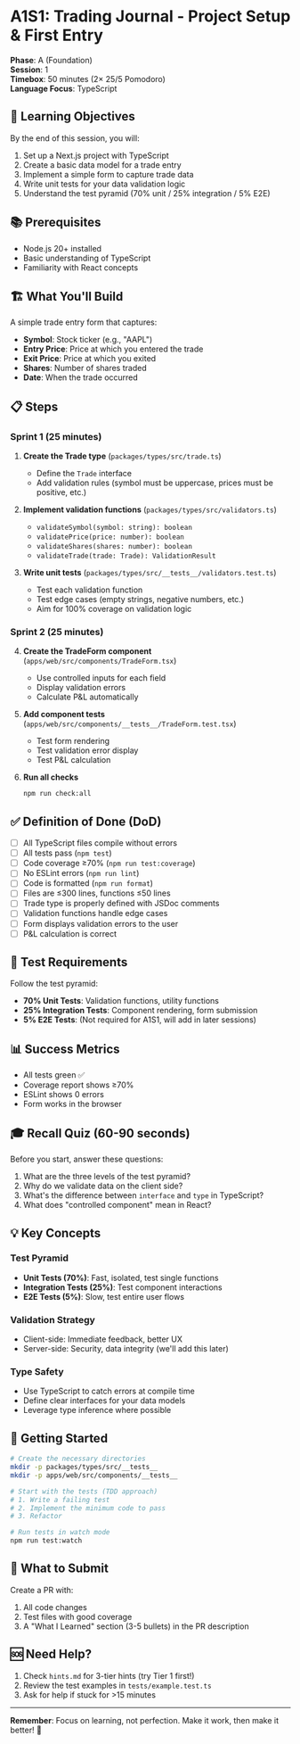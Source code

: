# A1S1: Trading Journal - Project Setup & First Entry

**Phase**: A (Foundation)  
**Session**: 1  
**Timebox**: 50 minutes (2× 25/5 Pomodoro)  
**Language Focus**: TypeScript

## 🎯 Learning Objectives

By the end of this session, you will:

1. Set up a Next.js project with TypeScript
2. Create a basic data model for a trade entry
3. Implement a simple form to capture trade data
4. Write unit tests for your data validation logic
5. Understand the test pyramid (70% unit / 25% integration / 5% E2E)

## 📚 Prerequisites

- Node.js 20+ installed
- Basic understanding of TypeScript
- Familiarity with React concepts

## 🏗️ What You'll Build

A simple trade entry form that captures:

- **Symbol**: Stock ticker (e.g., "AAPL")
- **Entry Price**: Price at which you entered the trade
- **Exit Price**: Price at which you exited
- **Shares**: Number of shares traded
- **Date**: When the trade occurred

## 📋 Steps

### Sprint 1 (25 minutes)

1. **Create the Trade type** (`packages/types/src/trade.ts`)
   - Define the `Trade` interface
   - Add validation rules (symbol must be uppercase, prices must be positive, etc.)

2. **Implement validation functions** (`packages/types/src/validators.ts`)
   - `validateSymbol(symbol: string): boolean`
   - `validatePrice(price: number): boolean`
   - `validateShares(shares: number): boolean`
   - `validateTrade(trade: Trade): ValidationResult`

3. **Write unit tests** (`packages/types/src/__tests__/validators.test.ts`)
   - Test each validation function
   - Test edge cases (empty strings, negative numbers, etc.)
   - Aim for 100% coverage on validation logic

### Sprint 2 (25 minutes)

4. **Create the TradeForm component** (`apps/web/src/components/TradeForm.tsx`)
   - Use controlled inputs for each field
   - Display validation errors
   - Calculate P&L automatically

5. **Add component tests** (`apps/web/src/components/__tests__/TradeForm.test.tsx`)
   - Test form rendering
   - Test validation error display
   - Test P&L calculation

6. **Run all checks**
   ```bash
   npm run check:all
   ```

## ✅ Definition of Done (DoD)

- [ ] All TypeScript files compile without errors
- [ ] All tests pass (`npm test`)
- [ ] Code coverage ≥70% (`npm run test:coverage`)
- [ ] No ESLint errors (`npm run lint`)
- [ ] Code is formatted (`npm run format`)
- [ ] Files are ≤300 lines, functions ≤50 lines
- [ ] Trade type is properly defined with JSDoc comments
- [ ] Validation functions handle edge cases
- [ ] Form displays validation errors to the user
- [ ] P&L calculation is correct

## 🧪 Test Requirements

Follow the test pyramid:

- **70% Unit Tests**: Validation functions, utility functions
- **25% Integration Tests**: Component rendering, form submission
- **5% E2E Tests**: (Not required for A1S1, will add in later sessions)

## 📊 Success Metrics

- All tests green ✅
- Coverage report shows ≥70%
- ESLint shows 0 errors
- Form works in the browser

## 🎓 Recall Quiz (60-90 seconds)

Before you start, answer these questions:

1. What are the three levels of the test pyramid?
2. Why do we validate data on the client side?
3. What's the difference between `interface` and `type` in TypeScript?
4. What does "controlled component" mean in React?

## 💡 Key Concepts

### Test Pyramid

- **Unit Tests (70%)**: Fast, isolated, test single functions
- **Integration Tests (25%)**: Test component interactions
- **E2E Tests (5%)**: Slow, test entire user flows

### Validation Strategy

- Client-side: Immediate feedback, better UX
- Server-side: Security, data integrity (we'll add this later)

### Type Safety

- Use TypeScript to catch errors at compile time
- Define clear interfaces for your data models
- Leverage type inference where possible

## 🚀 Getting Started

```bash
# Create the necessary directories
mkdir -p packages/types/src/__tests__
mkdir -p apps/web/src/components/__tests__

# Start with the tests (TDD approach)
# 1. Write a failing test
# 2. Implement the minimum code to pass
# 3. Refactor

# Run tests in watch mode
npm run test:watch
```

## 📝 What to Submit

Create a PR with:

1. All code changes
2. Test files with good coverage
3. A "What I Learned" section (3-5 bullets) in the PR description

## 🆘 Need Help?

1. Check `hints.md` for 3-tier hints (try Tier 1 first!)
2. Review the test examples in `tests/example.test.ts`
3. Ask for help if stuck for >15 minutes

---

**Remember**: Focus on learning, not perfection. Make it work, then make it better! 🎯
